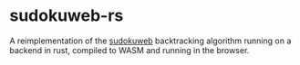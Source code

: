 # sudokuweb-rs

A reimplementation of the [sudokuweb](https://github.com/dhedegaard/sudokuweb) backtracking algorithm running on a backend in rust, compiled to WASM and running in the browser.
